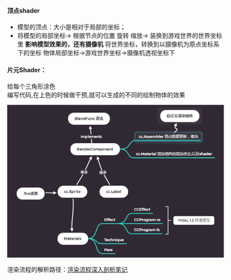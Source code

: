 #### 顶点shader

- 模型的顶点：大小是相对于局部的坐标；
- 将模型的局部坐标-> 根据节点的位置 旋转 缩放-> 装换到游戏世界的世界坐标里
  **影响模型效果的，还有摄像机**
  将世界坐标，转换到以摄像机为原点坐标系下的坐标
  物体局部坐标->游戏世界坐标->摄像机透视坐标下

 

####  片元Shader：

给每个三角形涂色  
编写代码,在上色的时候做干预,就可以生成的不同的绘制物体的效果

<img src="../../img/混合图片.png" alt="混合图片" style="zoom:70%;" />



渲染流程的解析路径：[渲染流程深入剖析笔记](https://www.pianshen.com/article/86101085769/)

